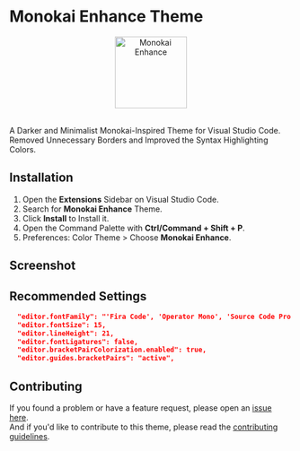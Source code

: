# Monokai Enhance Theme

<div align="center">
  <img src="https://i.ibb.co/MSQ7GGG/monokai-enhance.png" width="128" alt="Monokai Enhance">
</div>
<br>

A Darker and Minimalist Monokai-Inspired Theme for Visual Studio Code.
<br>Removed Unnecessary Borders and Improved the Syntax Highlighting Colors.

## Installation

1. Open the **Extensions** Sidebar on Visual Studio Code.
2. Search for **Monokai Enhance** Theme.
3. Click **Install** to Install it.
4. Open the Command Palette with **Ctrl/Command + Shift + P**.
5. Preferences: Color Theme > Choose **Monokai Enhance**.

## Screenshot

## Recommended Settings

```json
  "editor.fontFamily": "'Fira Code', 'Operator Mono', 'Source Code Pro', 'Monaco'",
  "editor.fontSize": 15,
  "editor.lineHeight": 21,
  "editor.fontLigatures": false,
  "editor.bracketPairColorization.enabled": true,
  "editor.guides.bracketPairs": "active",
```

## Contributing

If you found a problem or have a feature request, please open an [issue here](https://github.com/syrizaldev/monokai-enhance/issues).<br>And if you'd like to contribute to this theme, please read the [contributing guidelines](./CONTRIBUTING.md).

